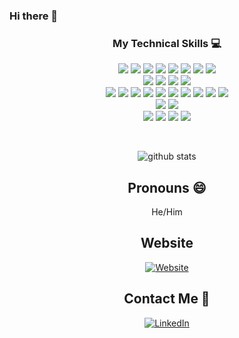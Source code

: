 ### Hi there 👋

<!--
**OhZedTee/OhZedTee** is a ✨ _special_ ✨ repository because its `README.md` (this file) appears on your GitHub profile.

Here are some ideas to get you started:

- 🔭 I’m currently working on ...
- 🌱 I’m currently learning ...
- 👯 I’m looking to collaborate on ...
- 🤔 I’m looking for help with ...
- 💬 Ask me about ...
- 📫 How to reach me: ...
- 😄 Pronouns: ...
- ⚡ Fun fact: ...
-->

<div align="center">

### My Technical Skills :computer:

<img src = "https://img.shields.io/badge/-Python-3776AB?style=flat&logo=Python&logoColor=ffffff"> <img src = "https://img.shields.io/badge/-Go-00ADD8?style=flat&logo=Go&logoColor=ffffff"> <img src="https://img.shields.io/badge/-Java-007396?style=flat&logo=Java&logoColor=ffffff"> <img src="https://img.shields.io/badge/-C%23-659ad2?style=flat"> <img src="https://img.shields.io/badge/-JavaScript-F7DF1E?style=flat&logo=javascript&logoColor=000000"> <img src="https://img.shields.io/badge/--A8B9CC?style=flat&logo=C&logoColor=000000"> <img src="https://img.shields.io/badge/-Spring-6DB33F?style=flat&logo=Spring&logoColor=ffffff"> <img src="https://img.shields.io/badge/-Node%2Ejs-339933?style=flat&logo=Node.js&logoColor=ffffff">
<br />
<img src="https://img.shields.io/badge/-Palo%20Alto%20Panorama-83DA77?style=flat&logo=Palo%20Alto%20Software&logoColor=ffffff"> <img src="https://img.shields.io/badge/-Demisto-success"> <img src="https://img.shields.io/badge/-Cisco%20Firepower-white?style=flat&logo=Cisco&logoColor=blue"> <img src="https://img.shields.io/badge/-solarwinds-important?style=flat"> 
<br />
<img src="https://img.shields.io/badge/-Docker-informational?style=flat&logo=Docker&logoColor=white"> <img src="https://img.shields.io/badge/-Kubernetes-326CE5?style=flat&logo=Kubernetes&logoColor=white"> <img src="https://img.shields.io/badge/-Helm-277A9F?style=flat&logo=Helm&logoColor=white"> <img src="https://img.shields.io/badge/-Terraform-623CE4?style=flat&logo=Terraform&logoColor=white"> <img src="https://img.shields.io/badge/-Amazon%20Web%20Services-232F3E?style=flat&logo=Amazon%20AWS&logoColor=white"> <img src="https://img.shields.io/badge/-Google%20Cloud%20Platform-4285F4?style=flat&logo=Google%20Cloud&logoColor=white"> <img src="https://img.shields.io/badge/-Prometheus-E6522C?style=flat&logo=Prometheus&logoColor=white"> <img src="https://img.shields.io/badge/-Grafana-F46800?style=flat&logo=Grafana&logoColor=white"> <img src="https://img.shields.io/badge/-Alert%20Manager-orange?style=flat&"> <img src="https://img.shields.io/badge/-CircleCI-343434?style=flat&logo=CircleCI&logoColor=white">
<br />
<img src="https://img.shields.io/badge/-Redis-DC382D?style=flat&logo=Redis&logoColor=white"> <img src="https://img.shields.io/badge/-MYSQL-4d008f?style=flat&logo=MySQL&logoColor=white"> 
<br />
<img src="https://img.shields.io/badge/-Git-black?style=flat&logo=git"> <img src="https://img.shields.io/badge/-GitLab-FCA121?style=flat&logo=gitlab"> <img src="https://img.shields.io/badge/-Scrum-7B16FF?style=flat"> <img src="https://img.shields.io/badge/-Agile%20Development-FF6550?style=flat&logo=AddThis&logoColor=ffffff">


<div align="center" width="50">

<br />

![github stats](https://github-readme-stats.vercel.app/api?username=OhZedTee&show_icons=true)

## Pronouns 😄

<p>He/Him</p>

## Website

<a href="https://www.otalmor.com"><img alt="Website" src="https://img.shields.io/website?down_color=lightgrey&down_message=offline&up_color=blue&up_message=online&url=https%3A%2F%2Fotalmor.com"></a>

##  Contact Me 💬

<a href="https://www.linkedin.com/in/oritalmor/"><img alt="LinkedIn" src="https://img.shields.io/badge/LinkedIn-Ori%20Talmor-blue?style=flat-square&logo=linkedin"></a>
</div>

